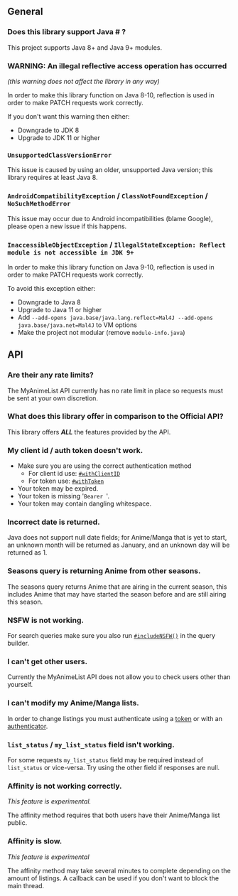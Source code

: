 ## General

### Does this library support Java # ?

This project supports Java 8+ and Java 9+ modules.

### WARNING: An illegal reflective access operation has occurred

*(this warning does not affect the library in any way)*

In order to make this library function on Java 8-10, reflection is used in order to make PATCH requests work correctly.

If you don't want this warning then either:
 - Downgrade to JDK 8
 - Upgrade to JDK 11 or higher

### `UnsupportedClassVersionError`

This issue is caused by using an older, unsupported Java version; this library requires at least Java 8.

### `AndroidCompatibilityException` / `ClassNotFoundException` / `NoSuchMethodError`
This issue may occur due to Android incompatibilities (blame Google), please open a new issue if this happens.

### `InaccessibleObjectException` / `IllegalStateException: Reflect module is not accessible in JDK 9+`

In order to make this library function on Java 9-10, reflection is used in order to make PATCH requests work correctly.

To avoid this exception either:
- Downgrade to Java 8
- Upgrade to Java 11 or higher
- Add `--add-opens java.base/java.lang.reflect=Mal4J --add-opens java.base/java.net=Mal4J` to VM options
- Make the project not modular (remove `module-info.java`)

## API

### Are their any rate limits?

The MyAnimeList API currently has no rate limit in place so requests must be sent at your own discretion.

### What does this library offer in comparison to the Official API?

This library offers ***ALL*** the features provided by the API.

### My client id / auth token doesn't work.

 - Make sure you are using the correct authentication method
   - For client id use: [`#withClientID`](https://docs.katsute.dev/mal4j/javadoc/Mal4J/com/kttdevelopment/mal4j/MyAnimeList.html#withClientID(java.lang.String))
   - For token use: [`#withToken`](https://docs.katsute.dev/mal4j/javadoc/Mal4J/com/kttdevelopment/mal4j/MyAnimeList.html#withToken(java.lang.String))
 - Your token may be expired.
 - Your token is missing '`Bearer `'.
 - Your token may contain dangling whitespace.

### Incorrect date is returned.

Java does not support null date fields; for Anime/Manga that is yet to start, an unknown month will be returned as January, and an unknown day will be returned as 1.

### Seasons query is returning Anime from other seasons.

The seasons query returns Anime that are airing in the current season, this includes Anime that may have started the season before and are still airing this season.

### NSFW is not working.

For search queries make sure you also run [`#includeNSFW()`](https://docs.katsute.dev/mal4j/javadoc/Mal4J/com/kttdevelopment/mal4j/query/NSFW.html#includeNSFW()) in the query builder.

### I can't get other users.

Currently the MyAnimeList API does not allow you to check users other than yourself.

### I can't modify my Anime/Manga lists.

In order to change listings you must authenticate using a [token](https://docs.katsute.dev/mal4j/javadoc/Mal4J/com/kttdevelopment/mal4j/MyAnimeList.html#withToken(java.lang.String)) or with an [authenticator](https://docs.katsute.dev/mal4j/javadoc/Mal4J/com/kttdevelopment/mal4j/MyAnimeList.html#withAuthorization(com.kttdevelopment.mal4j.MyAnimeListAuthenticator)).

### `list_status` / `my_list_status` field isn't working.

For some requests `my_list_status` field may be required instead of `list_status` or vice-versa. Try using the other field if responses are null.

### Affinity is not working correctly.

*This feature is experimental.*

The affinity method requires that both users have their Anime/Manga list public.

### Affinity is slow.

*This feature is experimental*

The affinity method may take several minutes to complete depending on the amount of listings. A callback can be used if you don't want to block the main thread.